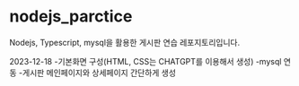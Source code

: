 # nodejs_parctice
Nodejs, Typescript, mysql을 활용한 게시판 연습 레포지토리입니다.

2023-12-18
-기본화면 구성(HTML, CSS는 CHATGPT를 이용해서 생성)
-mysql 연동
-게시판 메인페이지와 상세페이지 간단하게 생성
